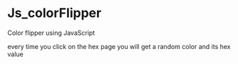 # Js_colorFlipper
Color flipper using JavaScript

every time you click on the hex page you will get a random color and its hex value
